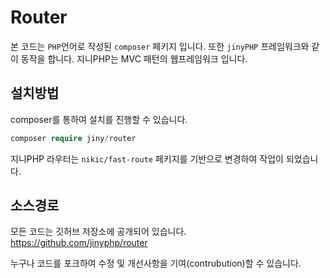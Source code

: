 # Router
본 코드는 `PHP`언어로 작성된 `composer` 페키지 입니다. 또한 `jinyPHP` 프레임워크와 같이 동작을 합니다.
지니PHP는 MVC 패턴의 웹프레임워크 입니다.


## 설치방법
composer를 통하여 설치를 진행할 수 있습니다.

```php
composer require jiny/router
```

지니PHP 라우터는 `nikic/fast-route` 페키지를 기반으로 변경하여 작업이 되었습니다.


## 소스경로
모든 코드는 깃허브 저장소에 공개되어 있습니다.
https://github.com/jinyphp/router

누구나 코드를 포크하여 수정 및 개선사항을 기여(contrubution)할 수 있습니다.

